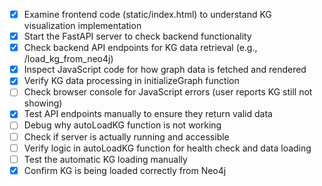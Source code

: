 - [x] Examine frontend code (static/index.html) to understand KG visualization implementation
- [x] Start the FastAPI server to check backend functionality  
- [x] Check backend API endpoints for KG data retrieval (e.g., /load_kg_from_neo4j)
- [x] Inspect JavaScript code for how graph data is fetched and rendered
- [x] Verify KG data processing in initializeGraph function
- [ ] Check browser console for JavaScript errors (user reports KG still not showing)
- [x] Test API endpoints manually to ensure they return valid data
- [ ] Debug why autoLoadKG function is not working
- [ ] Check if server is actually running and accessible
- [ ] Verify logic in autoLoadKG function for health check and data loading
- [ ] Test the automatic KG loading manually
- [x] Confirm KG is being loaded correctly from Neo4j

